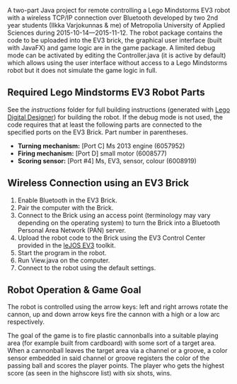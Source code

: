 A two-part Java project for remote controlling a Lego Mindstorms EV3 robot with a wireless TCP/IP connection over Bluetooth developed by two 2nd year students (Ilkka Varjokunnas & me) of Metropolia University of Applied Sciences during 2015-10-14—2015-11-12.
The robot package contains the code to be uploaded into the EV3 brick, the graphical user interface (built with JavaFX) and game logic are in the game package.
A limited debug mode can be activated by editing the Controller.java (it is active by default) which allows using the user interface without access to a Lego Mindstorms robot but it does not simulate the game logic in full.

## Required Lego Mindstorms EV3 Robot Parts ##
See the *instructions* folder for full building instructions (generated with [Lego Digital Designer](http://ldd.lego.com/fi-fi/)) for building the robot.
If the debug mode is not used, the code requires that at least the following parts are connected to the specified ports on the EV3 Brick. Part number in parentheses.
- **Turning mechanism:** [Port C] Ms 2013 engine (6057952)
- **Firing mechanism:** [Port D] small motor (6008577)
- **Scoring sensor:** [Port #4] Ms, EV3, sensor, colour (6008919)

## Wireless Connection using an EV3 Brick ##
1. Enable Bluetooth in the EV3 Brick.
2. Pair the computer with the Brick.
3. Connect to the Brick using an access point (terminology may vary depending on the operating system) to turn the Brick into a Bluetooth Personal Area Network (PAN) server.
4. Upload the robot code to the Brick using the EV3 Control Center provided in the [leJOS EV3](http://www.lejos.org/ev3.php) toolkit.
5. Start the program in the robot.
6. Run View.java on the computer.
7. Connect to the robot using the default settings.

## Robot Operation & Game Goal ##
The robot is controlled using the arrow keys:
left and right arrows rotate the cannon, up and down arrow keys fire the cannon with a high or a low arc respectively.

The goal of the game is to fire plastic cannonballs into a suitable playing area (for example built from cardboard) with some sort of a target area.
When a cannonball leaves the target area via a channel or a groove, a color sensor embedded in said channel or groove registers the color of the passing ball and scores the player points.
The player who gets the highest score (as seen in the highscore list) with six shots, wins.